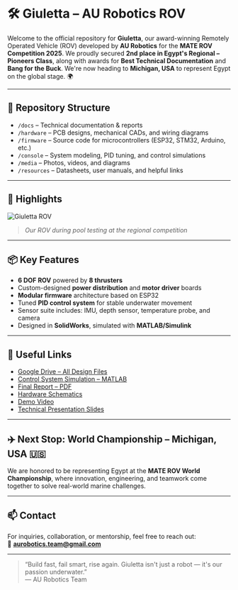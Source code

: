 # 🛠️ Giuletta – AU Robotics ROV

Welcome to the official repository for **Giuletta**, our award-winning Remotely Operated Vehicle (ROV) developed by **AU Robotics** for the **MATE ROV Competition 2025**. We proudly secured **2nd place in Egypt's Regional – Pioneers Class**, along with awards for **Best Technical Documentation** and **Bang for the Buck**. We're now heading to **Michigan, USA** to represent Egypt on the global stage. 🌍

---

## 📁 Repository Structure

- `/docs` – Technical documentation & reports  
- `/hardware` – PCB designs, mechanical CADs, and wiring diagrams  
- `/firmware` – Source code for microcontrollers (ESP32, STM32, Arduino, etc.)  
- `/console` – System modeling, PID tuning, and control simulations  
- `/media` – Photos, videos, and diagrams  
- `/resources` – Datasheets, user manuals, and helpful links  

---

## 📸 Highlights

![Giuletta ROV](media/giuletta_main_view.jpg)
> *Our ROV during pool testing at the regional competition*

---

## 📦 Key Features

- **6 DOF ROV** powered by **8 thrusters**
- Custom-designed **power distribution** and **motor driver** boards
- **Modular firmware** architecture based on ESP32
- Tuned **PID control system** for stable underwater movement
- Sensor suite includes: IMU, depth sensor, temperature probe, and camera
- Designed in **SolidWorks**, simulated with **MATLAB/Simulink**

---

## 🔗 Useful Links

- [Google Drive – All Design Files](https://example.com)  
- [Control System Simulation – MATLAB](https://example.com)  
- [Final Report – PDF](https://example.com)  
- [Hardware Schematics](https://example.com)  
- [Demo Video](https://example.com)  
- [Technical Presentation Slides](https://example.com)  

---

## ✈️ Next Stop: World Championship – Michigan, USA 🇺🇸

We are honored to be representing Egypt at the **MATE ROV World Championship**, where innovation, engineering, and teamwork come together to solve real-world marine challenges.

---

## 📫 Contact

For inquiries, collaboration, or mentorship, feel free to reach out:  
📧 **aurobotics.team@gmail.com**

---

> “Build fast, fail smart, rise again. Giuletta isn't just a robot — it's our passion underwater.”  
> — AU Robotics Team
